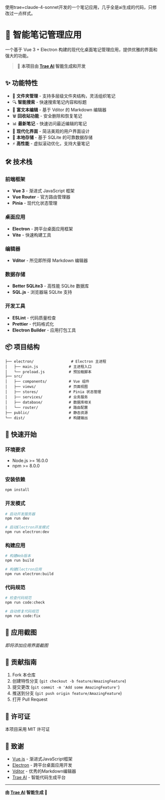 使用trae+claude-4-sonnet开发的一个笔记应用，几乎全是ai生成的代码，只修改过一点样式。

# 📝 智能笔记管理应用

一个基于 Vue 3 + Electron 构建的现代化桌面笔记管理应用，提供优雅的界面和强大的功能。

> 🤖 **本项目由 [Trae AI](https://trae.ai) 智能生成和开发**

## ✨ 功能特性

- 📁 **文件夹管理** - 支持多层级文件夹结构，灵活组织笔记
- 🔍 **智能搜索** - 快速搜索笔记内容和标题
- 📝 **富文本编辑** - 基于 Vditor 的 Markdown 编辑器
- 🗑️ **回收站功能** - 安全删除和恢复笔记
- 📊 **最新笔记** - 快速访问最近编辑的笔记
- 🎨 **现代化界面** - 简洁美观的用户界面设计
- 💾 **本地存储** - 基于 SQLite 的可靠数据存储
- ⚡ **高性能** - 虚拟滚动优化，支持大量笔记

## 🛠️ 技术栈

### 前端框架
- **Vue 3** - 渐进式 JavaScript 框架
- **Vue Router** - 官方路由管理器
- **Pinia** - 现代化状态管理

### 桌面应用
- **Electron** - 跨平台桌面应用框架
- **Vite** - 快速构建工具

### 编辑器
- **Vditor** - 所见即所得 Markdown 编辑器

### 数据存储
- **Better SQLite3** - 高性能 SQLite 数据库
- **SQL.js** - 浏览器端 SQLite 支持

### 开发工具
- **ESLint** - 代码质量检查
- **Prettier** - 代码格式化
- **Electron Builder** - 应用打包工具

## 📦 项目结构

```
├── electron/                 # Electron 主进程
│   ├── main.js              # 主进程入口
│   └── preload.js           # 预加载脚本
├── src/
│   ├── components/          # Vue 组件
│   ├── views/               # 页面视图
│   ├── stores/              # Pinia 状态管理
│   ├── services/            # 业务服务
│   ├── database/            # 数据库相关
│   └── router/              # 路由配置
├── public/                  # 静态资源
└── dist/                    # 构建输出
```

## 🚀 快速开始

### 环境要求
- Node.js >= 16.0.0
- npm >= 8.0.0

### 安装依赖
```bash
npm install
```

### 开发模式
```bash
# 启动开发服务器
npm run dev

# 启动Electron开发模式
npm run electron:dev
```

### 构建应用
```bash
# 构建Web版本
npm run build

# 构建Electron应用
npm run electron:build
```

### 代码规范
```bash
# 检查代码规范
npm run code:check

# 自动修复代码规范
npm run code:fix
```

## 📱 应用截图

*即将添加应用界面截图*

## 🤝 贡献指南

1. Fork 本仓库
2. 创建特性分支 (`git checkout -b feature/AmazingFeature`)
3. 提交更改 (`git commit -m 'Add some AmazingFeature'`)
4. 推送到分支 (`git push origin feature/AmazingFeature`)
5. 打开 Pull Request

## 📄 许可证

本项目采用 MIT 许可证

## 🙏 致谢

- [Vue.js](https://vuejs.org/) - 渐进式JavaScript框架
- [Electron](https://www.electronjs.org/) - 跨平台桌面应用开发
- [Vditor](https://github.com/Vanessa219/vditor) - 优秀的Markdown编辑器
- [Trae AI](https://trae.ai) - 智能代码生成平台

---

**由 [Trae AI](https://trae.ai) 智能生成 🤖**
